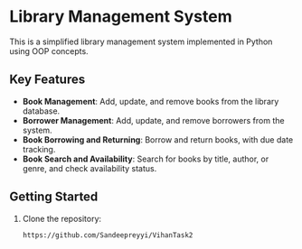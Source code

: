 # Library Management System

This is a simplified library management system implemented in Python using OOP concepts.

## Key Features

- **Book Management**: Add, update, and remove books from the library database.
- **Borrower Management**: Add, update, and remove borrowers from the system.
- **Book Borrowing and Returning**: Borrow and return books, with due date tracking.
- **Book Search and Availability**: Search for books by title, author, or genre, and check availability status.

## Getting Started

1. Clone the repository:
   ```sh
   https://github.com/Sandeepreyyi/VihanTask2
